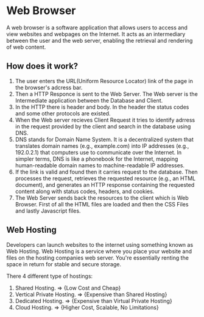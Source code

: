 # Web Browser

A web browser is a software application that allows users to access and view websites and webpages on the Internet. It acts as an intermediary between the user and the web server, enabling the retrieval and rendering of web content.

## How does it work?

<ol>
    <li>The user enters the URL(Uniform Resource Locator) link of the page in the browser's adcress bar.</li>
    <li>Then a HTTP Responce is sent to the Web Server. The Web server is the Intermediate application between the Database and Client.</li>
    <li>In the HTTP there is header and body. In the header the status codes and some other protocols are existed.</li>
    <li>When the Web server recieves Client Request it tries to identify adrress in the request provided by the client and search in the database using DNS.</li>
    <li>DNS stands for Domain Name System. It is a decentralized system that translates domain names (e.g., example.com) into IP addresses (e.g., 192.0.2.1) that computers use to communicate over the Internet. In simpler terms, DNS is like a phonebook for the Internet, mapping human-readable domain names to machine-readable IP addresses.</li>
    <li>If the link is valid and found then it carries request to the database. Then processes the request, retrieves the requested resource (e.g., an HTML document), and generates an HTTP response containing the requested content along with status codes, headers, and cookies.</li>
    <li>The Web Server sends back the resources to the client which is Web Browser. First of all the HTML files are loaded and then the CSS Files and lastly Javascript files.</li>
</ol>

## Web Hosting

Developers can launch websites to the internet using something known as Web Hosting.
Web Hosting is a service where you place your website and files on the hosting companies web server.
You're essentially renting  the space in return for stable and secure storage.

There 4 different type of hostings:

<ol>
    <li>Shared Hosting. => {Low Cost and Cheap}</li>
    <li>Vertical Private Hosting. => {Expensive than Shared Hosting}</li>
    <li>Dedicated Hosting. => {Expensive than Virtual Private Hosting}</li>
    <li>Cloud Hosting. => {Higher Cost, Scalable, No Limitations}</li>
</ol>

